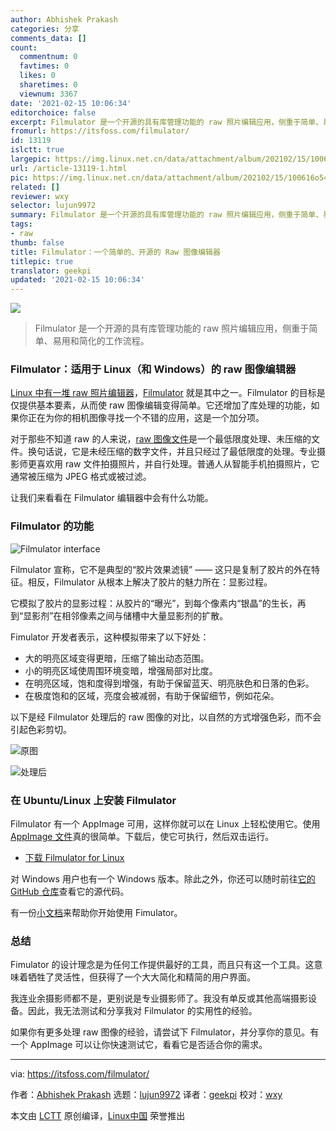 ```yaml
---
author: Abhishek Prakash
categories: 分享
comments_data: []
count:
  commentnum: 0
  favtimes: 0
  likes: 0
  sharetimes: 0
  viewnum: 3367
date: '2021-02-15 10:06:34'
editorchoice: false
excerpt: Filmulator 是一个开源的具有库管理功能的 raw 照片编辑应用，侧重于简单、易用和简化的工作流程。
fromurl: https://itsfoss.com/filmulator/
id: 13119
islctt: true
largepic: https://img.linux.net.cn/data/attachment/album/202102/15/100616o54wb5h4aqgmq4qe.jpg
url: /article-13119-1.html
pic: https://img.linux.net.cn/data/attachment/album/202102/15/100616o54wb5h4aqgmq4qe.jpg.thumb.jpg
related: []
reviewer: wxy
selector: lujun9972
summary: Filmulator 是一个开源的具有库管理功能的 raw 照片编辑应用，侧重于简单、易用和简化的工作流程。
tags:
- raw
thumb: false
title: Filmulator：一个简单的、开源的 Raw 图像编辑器
titlepic: true
translator: geekpi
updated: '2021-02-15 10:06:34'
---
```


![](https://img.linux.net.cn/data/attachment/album/202102/15/100616o54wb5h4aqgmq4qe.jpg)



> 
> Filmulator 是一个开源的具有库管理功能的 raw 照片编辑应用，侧重于简单、易用和简化的工作流程。
> 
> 
> 


### Filmulator：适用于 Linux（和 Windows）的 raw 图像编辑器


[Linux 中有一堆 raw 照片编辑器](https://itsfoss.com/raw-image-tools-linux/)，[Filmulator](https://filmulator.org/) 就是其中之一。Filmulator 的目标是仅提供基本要素，从而使 raw 图像编辑变得简单。它还增加了库处理的功能，如果你正在为你的相机图像寻找一个不错的应用，这是一个加分项。


对于那些不知道 raw 的人来说，[raw 图像文件](https://www.findingtheuniverse.com/what-is-raw-in-photography/)是一个最低限度处理、未压缩的文件。换句话说，它是未经压缩的数字文件，并且只经过了最低限度的处理。专业摄影师更喜欢用 raw 文件拍摄照片，并自行处理。普通人从智能手机拍摄照片，它通常被压缩为 JPEG 格式或被过滤。


让我们来看看在 Filmulator 编辑器中会有什么功能。


### Filmulator 的功能


![Filmulator interface](https://img.linux.net.cn/data/attachment/album/202102/15/100635mzvtrfy666w6otwr.jpg)


Filmulator 宣称，它不是典型的“胶片效果滤镜” —— 这只是复制了胶片的外在特征。相反，Filmulator 从根本上解决了胶片的魅力所在：显影过程。


它模拟了胶片的显影过程：从胶片的“曝光”，到每个像素内“银晶”的生长，再到“显影剂”在相邻像素之间与储槽中大量显影剂的扩散。


Fimulator 开发者表示，这种模拟带来了以下好处：


* 大的明亮区域变得更暗，压缩了输出动态范围。
* 小的明亮区域使周围环境变暗，增强局部对比度。
* 在明亮区域，饱和度得到增强，有助于保留蓝天、明亮肤色和日落的色彩。
* 在极度饱和的区域，亮度会被减弱，有助于保留细节，例如花朵。


以下是经 Filmulator 处理后的 raw 图像的对比，以自然的方式增强色彩，而不会引起色彩剪切。


![原图](https://img.linux.net.cn/data/attachment/album/202102/15/100635gawananncy2y9w2n.jpg)


![处理后](https://img.linux.net.cn/data/attachment/album/202102/15/100635kgggzfuypuagop1u.jpg)


### 在 Ubuntu/Linux 上安装 Filmulator


Filmulator 有一个 AppImage 可用，这样你就可以在 Linux 上轻松使用它。使用 [AppImage 文件](https://itsfoss.com/use-appimage-linux/)真的很简单。下载后，使它可执行，然后双击运行。


* [下载 Filmulator for Linux](https://filmulator.org/download/)


对 Windows 用户也有一个 Windows 版本。除此之外，你还可以随时前往[它的 GitHub 仓库](https://github.com/CarVac/filmulator-gui)查看它的源代码。


有一份[小文档](https://github.com/CarVac/filmulator-gui/wiki)来帮助你开始使用 Fimulator。


### 总结


Fimulator 的设计理念是为任何工作提供最好的工具，而且只有这一个工具。这意味着牺牲了灵活性，但获得了一个大大简化和精简的用户界面。


我连业余摄影师都不是，更别说是专业摄影师了。我没有单反或其他高端摄影设备。因此，我无法测试和分享我对 Filmulator 的实用性的经验。


如果你有更多处理 raw 图像的经验，请尝试下 Filmulator，并分享你的意见。有一个 AppImage 可以让你快速测试它，看看它是否适合你的需求。




---


via: <https://itsfoss.com/filmulator/>


作者：[Abhishek Prakash](https://itsfoss.com/author/abhishek/) 选题：[lujun9972](https://github.com/lujun9972) 译者：[geekpi](https://github.com/geekpi) 校对：[wxy](https://github.com/wxy)


本文由 [LCTT](https://github.com/LCTT/TranslateProject) 原创编译，[Linux中国](https://linux.cn/) 荣誉推出